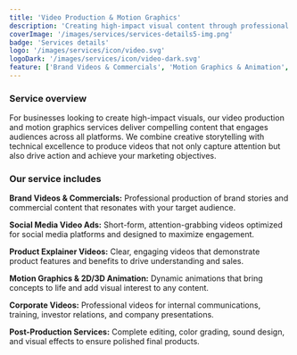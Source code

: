 ```yaml
---
title: 'Video Production & Motion Graphics'
description: 'Creating high-impact visual content through professional video production and motion graphics that captivate audiences and tell your brand story.'
coverImage: '/images/services/services-details5-img.png'
badge: 'Services details'
logo: '/images/services/icon/video.svg'
logoDark: '/images/services/icon/video-dark.svg'
feature: ['Brand Videos & Commercials', 'Motion Graphics & Animation', 'Product Explainer Videos']
---
```


### Service overview

For businesses looking to create high-impact visuals, our video production and motion graphics services deliver compelling content that engages audiences across all platforms. We combine creative storytelling with technical excellence to produce videos that not only capture attention but also drive action and achieve your marketing objectives.

### Our service includes

**Brand Videos & Commercials:** Professional production of brand stories and commercial content that resonates with your target audience.

**Social Media Video Ads:** Short-form, attention-grabbing videos optimized for social media platforms and designed to maximize engagement.

**Product Explainer Videos:** Clear, engaging videos that demonstrate product features and benefits to drive understanding and sales.

**Motion Graphics & 2D/3D Animation:** Dynamic animations that bring concepts to life and add visual interest to any content.

**Corporate Videos:** Professional videos for internal communications, training, investor relations, and company presentations.

**Post-Production Services:** Complete editing, color grading, sound design, and visual effects to ensure polished final products.